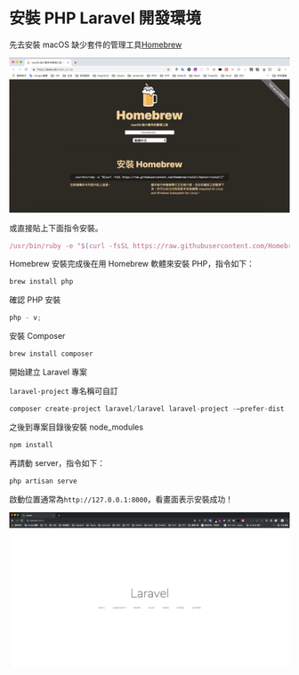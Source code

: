 # 安裝 PHP Laravel 開發環境

先去安裝 macOS 缺少套件的管理工具[Homebrew](https://brew.sh/index_zh-tw)

![image](https://github.com/akayhu/self-components/blob/master/src/file/installFile/image/homebrew.png?raw=true)

或直接貼上下面指令安裝。

```js
/usr/bin/ruby -e "$(curl -fsSL https://raw.githubusercontent.com/Homebrew/install/master/install)"
```

Homebrew 安裝完成後在用 Homebrew 軟體來安裝 PHP，指令如下：

```js
brew install php
```

確認 PHP 安裝

```js
php - v;
```

安裝 Composer

```js
brew install composer
```

開始建立 Laravel 專案

`laravel-project` 專名稱可自訂

```js
composer create-project laravel/laravel laravel-project -–prefer-dist
```

之後到專案目錄後安裝 node_modules

```js
npm install
```

再請動 server，指令如下：

```js
php artisan serve
```

啟動位置通常為`http://127.0.0.1:8000`，看畫面表示安裝成功！

![image](https://github.com/akayhu/self-components/blob/master/src/file/installFile/image/phpLaravel.png?raw=true)
